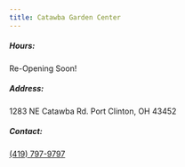```yaml
---
title: Catawba Garden Center
---
```

##### Hours:

Re-Opening Soon!

##### Address:

1283 NE Catawba Rd. Port Clinton, OH 43452

##### Contact:

[(419) 797-9797](tel:419-797-9797)